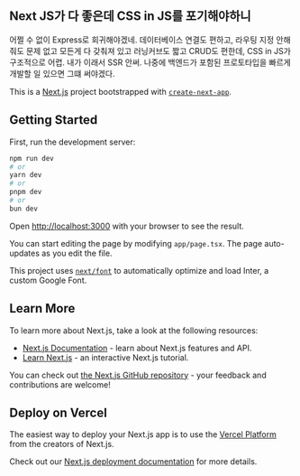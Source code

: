 ## Next JS가 다 좋은데 CSS in JS를 포기해야하니

어쩔 수 없이 Express로 회귀해야겠네. 데이터베이스 연결도 편하고, 라우팅 지정 안해줘도 문제 없고 모든게 다 갖춰져 있고 러닝커브도 짧고 CRUD도 편한데, CSS in JS가 구조적으로 어렵. 내가 이래서 SSR 안써. 나중에 백엔드가 포함된 프로토타입을 빠르게 개발할 일 있으면 그떄 써야겠다.

This is a [Next.js](https://nextjs.org/) project bootstrapped with [`create-next-app`](https://github.com/vercel/next.js/tree/canary/packages/create-next-app).

## Getting Started

First, run the development server:

```bash
npm run dev
# or
yarn dev
# or
pnpm dev
# or
bun dev
```

Open [http://localhost:3000](http://localhost:3000) with your browser to see the result.

You can start editing the page by modifying `app/page.tsx`. The page auto-updates as you edit the file.

This project uses [`next/font`](https://nextjs.org/docs/basic-features/font-optimization) to automatically optimize and load Inter, a custom Google Font.

## Learn More

To learn more about Next.js, take a look at the following resources:

- [Next.js Documentation](https://nextjs.org/docs) - learn about Next.js features and API.
- [Learn Next.js](https://nextjs.org/learn) - an interactive Next.js tutorial.

You can check out [the Next.js GitHub repository](https://github.com/vercel/next.js/) - your feedback and contributions are welcome!

## Deploy on Vercel

The easiest way to deploy your Next.js app is to use the [Vercel Platform](https://vercel.com/new?utm_medium=default-template&filter=next.js&utm_source=create-next-app&utm_campaign=create-next-app-readme) from the creators of Next.js.

Check out our [Next.js deployment documentation](https://nextjs.org/docs/deployment) for more details.
